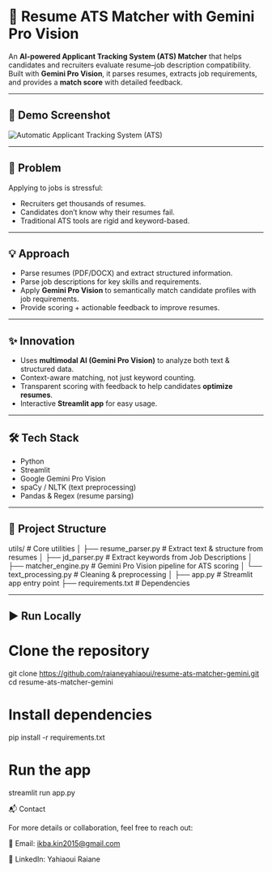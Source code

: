 # 🤖 Resume ATS Matcher with Gemini Pro Vision

An **AI-powered Applicant Tracking System (ATS) Matcher** that helps candidates and recruiters evaluate resume–job description compatibility.  
Built with **Gemini Pro Vision**, it parses resumes, extracts job requirements, and provides a **match score** with detailed feedback.

---

## 📸 Demo Screenshot
![Automatic Applicant Tracking System (ATS)](assets/Automatic%20Applicant%20Tracking%20System%20(ATS).png)

---

## 🚀 Problem
Applying to jobs is stressful:  
- Recruiters get thousands of resumes.  
- Candidates don’t know why their resumes fail.  
- Traditional ATS tools are rigid and keyword-based.  

---

## 💡 Approach
- Parse resumes (PDF/DOCX) and extract structured information.  
- Parse job descriptions for key skills and requirements.  
- Apply **Gemini Pro Vision** to semantically match candidate profiles with job requirements.  
- Provide scoring + actionable feedback to improve resumes.  

---

## ✨ Innovation
- Uses **multimodal AI (Gemini Pro Vision)** to analyze both text & structured data.  
- Context-aware matching, not just keyword counting.  
- Transparent scoring with feedback to help candidates **optimize resumes**.  
- Interactive **Streamlit app** for easy usage.  

---

## 🛠️ Tech Stack
- Python  
- Streamlit  
- Google Gemini Pro Vision  
- spaCy / NLTK (text preprocessing)  
- Pandas & Regex (resume parsing)  

---

## 📂 Project Structure
utils/ # Core utilities
│ ├── resume_parser.py # Extract text & structure from resumes
│ ├── jd_parser.py # Extract keywords from Job Descriptions
│ ├── matcher_engine.py # Gemini Pro Vision pipeline for ATS scoring
│ └── text_processing.py # Cleaning & preprocessing
│
├── app.py # Streamlit app entry point
├── requirements.txt # Dependencies


---

## ▶️ Run Locally


# Clone the repository
git clone https://github.com/raianeyahiaoui/resume-ats-matcher-gemini.git
cd resume-ats-matcher-gemini

# Install dependencies
pip install -r requirements.txt

# Run the app
streamlit run app.py


📬 Contact

For more details or collaboration, feel free to reach out:

📧 Email: ikba.kin2015@gmail.com

🔗 LinkedIn: Yahiaoui Raiane
